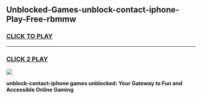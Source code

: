 
## Unblocked-Games-unblock-contact-iphone-Play-Free-rbmmw
<h3>
<a href="https://premium76.site?title=unblock-contact-iphone&ref=10A">CLICK TO PLAY</a></h3>
<hr>

<h3>
<a href="https://premium76.site?title=unblock-contact-iphone&ref=10A">CLICK 2 PLAY</a>
  
</h3>

<a href="https://premium76.site?title=unblock-contact-iphone&ref=10A"><img src="https://clearcache.store/games.png"></a>


**unblock-contact-iphone games unblocked: Your Gateway to Fun and Accessible Online Gaming**
